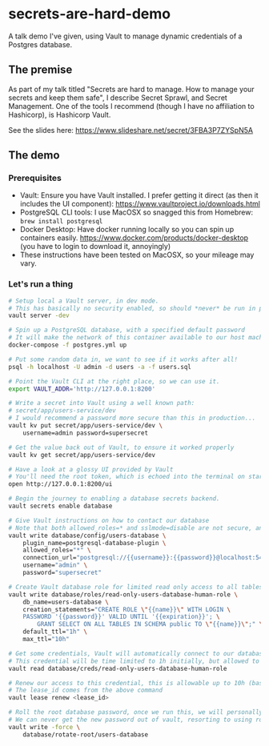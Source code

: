 # secrets-are-hard-demo
A talk demo I've given, using Vault to manage dynamic credentials of a Postgres database.

## The premise

As part of my talk titled "Secrets are hard to manage. How to manage your secrets and keep them safe", I describe Secret Sprawl, and Secret Management. One of the tools I recommend (though I have no affiliation to Hashicorp), is Hashicorp Vault.

See the slides here: https://www.slideshare.net/secret/3FBA3P7ZYSpN5A

## The demo

### Prerequisites 
* Vault: Ensure you have Vault installed. I prefer getting it direct (as then it includes the UI component): https://www.vaultproject.io/downloads.html
* PostgreSQL CLI tools: I use MacOSX so snagged this from Homebrew: `brew install postgresql`
* Docker Desktop: Have docker running locally so you can spin up containers easily. https://www.docker.com/products/docker-desktop (you have to login to download it, annoyingly)
* These instructions have been tested on MacOSX, so your mileage may vary.

### Let's run a thing

```bash
# Setup local a Vault server, in dev mode.
# This has basically no security enabled, so should *never* be run in prod.
vault server -dev

# Spin up a PostgreSQL database, with a specified default password
# It will make the network of this container available to our host machine too.
docker-compose -f postgres.yml up

# Put some random data in, we want to see if it works after all!
psql -h localhost -U admin -d users -a -f users.sql

# Point the Vault CLI at the right place, so we can use it.
export VAULT_ADDR='http://127.0.0.1:8200'

# Write a secret into Vault using a well known path:
# secret/app/users-service/dev
# I would recommend a password more secure than this in production...
vault kv put secret/app/users-service/dev \
    username=admin password=supersecret

# Get the value back out of Vault, to ensure it worked properly
vault kv get secret/app/users-service/dev

# Have a look at a glossy UI provided by Vault
# You'll need the root token, which is echoed into the terminal on starting the vault server
open http://127.0.0.1:8200/ui

# Begin the journey to enabling a database secrets backend.
vault secrets enable database

# Give Vault instructions on how to contact our database
# Note that both allowed_roles=* and sslmode=disable are not secure, and both should not be used in production.
vault write database/config/users-database \
    plugin_name=postgresql-database-plugin \
    allowed_roles="*" \
    connection_url="postgresql://{{username}}:{{password}}@localhost:5432/users?sslmode=disable" \
    username="admin" \
    password="supersecret"

# Create Vault database role for limited read only access to all tables
vault write database/roles/read-only-users-database-human-role \
    db_name=users-database \
    creation_statements="CREATE ROLE \"{{name}}\" WITH LOGIN \
    PASSWORD '{{password}}' VALID UNTIL '{{expiration}}'; \
        GRANT SELECT ON ALL TABLES IN SCHEMA public TO \"{{name}}\";" \
    default_ttl="1h" \
    max_ttl="10h"

# Get some credentials, Vault will automatically connect to our database, then create a brand new username and password for us
# This credential will be time limited to 1h initially, but allowed to renew the lease for up to 10h.
vault read database/creds/read-only-users-database-human-role 

# Renew our access to this credential, this is allowable up to 10h (based on our configuration) and will fail after 10h have passed.
# The lease_id comes from the above command
vault lease renew <lease_id>

# Roll the root database password, once we run this, we will personally lose root access to our own database
# We can never get the new password out of vault, resorting to using role only. This means no human eyes will ever be able to see this credential.
vault write -force \
    database/rotate-root/users-database
```

